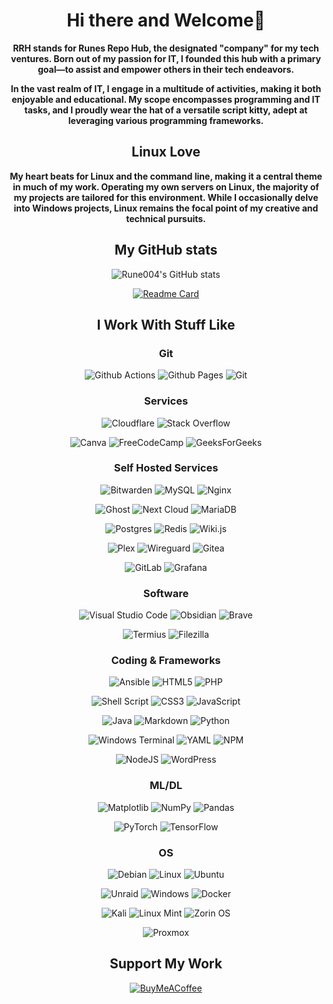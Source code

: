 <div align="center">

# Hi there and Welcome👋

**RRH stands for Runes Repo Hub, the designated "company" for my tech ventures. Born out of my passion for IT, I founded this hub with a primary goal—to assist and empower others in their tech endeavors.**

**In the vast realm of IT, I engage in a multitude of activities, making it both enjoyable and educational. My scope encompasses programming and IT tasks, and I proudly wear the hat of a versatile script kitty, adept at leveraging various programming frameworks.**

## Linux Love

**My heart beats for Linux and the command line, making it a central theme in much of my work. Operating my own servers on Linux, the majority of my projects are tailored for this environment. While I occasionally delve into Windows projects, Linux remains the focal point of my creative and technical pursuits.**

## My GitHub stats

<img src="https://github-readme-stats.vercel.app/api?username=rune004&show_icons=true&theme=transparent&show=reviews,discussions_started,discussions_answered,prs_merged,prs_merged_percentage" alt="Rune004's GitHub stats">

[![Readme Card](https://github-readme-stats.vercel.app/api/pin/?username=RunesRepoHub&repo=RRHQD&theme=transparent)]((https://runesrepohub.rp-helpdesk.com/))


<h2> I Work With Stuff Like </h2>

<h3> Git </h3>

![Github Actions](https://img.shields.io/badge/github%20actions-%232671E5.svg?style=for-the-badge&logo=githubactions&logoColor=white) ![Github Pages](https://img.shields.io/badge/github%20pages-121013?style=for-the-badge&logo=github&logoColor=white) ![Git](https://img.shields.io/badge/git-%23F05033.svg?style=for-the-badge&logo=git&logoColor=white) 



<h3>Services</h3>

<img src="https://img.shields.io/badge/Cloudflare-F38020?style=for-the-badge&logo=Cloudflare&logoColor=white" alt="Cloudflare">
<img src="https://img.shields.io/badge/-Stackoverflow-FE7A16?style=for-the-badge&logo=stack-overflow&logoColor=white" alt="Stack Overflow">

![Canva](https://img.shields.io/badge/Canva-%2300C4CC.svg?style=for-the-badge&logo=Canva&logoColor=white) ![FreeCodeCamp](https://img.shields.io/badge/Freecodecamp-%23123.svg?&style=for-the-badge&logo=freecodecamp&logoColor=green) ![GeeksForGeeks](https://img.shields.io/badge/GeeksforGeeks-gray?style=for-the-badge&logo=geeksforgeeks&logoColor=35914c)

### Self Hosted Services

![Bitwarden](https://img.shields.io/badge/bitwarden-%23175DDC.svg?style=for-the-badge&logo=bitwarden&logoColor=white) ![MySQL](https://img.shields.io/badge/mysql-%2300f.svg?style=for-the-badge&logo=mysql&logoColor=white) ![Nginx](https://img.shields.io/badge/nginx-%23009639.svg?style=for-the-badge&logo=nginx&logoColor=white) 

![Ghost](https://img.shields.io/badge/ghost-000?style=for-the-badge&logo=ghost&logoColor=%23F7DF1E) ![Next Cloud](https://img.shields.io/badge/Next%20Cloud-0B94DE?style=for-the-badge&logo=nextcloud&logoColor=white) ![MariaDB](https://img.shields.io/badge/MariaDB-003545?style=for-the-badge&logo=mariadb&logoColor=white) 

![Postgres](https://img.shields.io/badge/postgres-%23316192.svg?style=for-the-badge&logo=postgresql&logoColor=white) ![Redis](https://img.shields.io/badge/redis-%23DD0031.svg?style=for-the-badge&logo=redis&logoColor=white) ![Wiki.js](https://img.shields.io/badge/wiki.js-%231976D2.svg?style=for-the-badge&logo=wikidotjs&logoColor=white) 

![Plex](https://img.shields.io/badge/plex-%23E5A00D.svg?style=for-the-badge&logo=plex&logoColor=white) ![Wireguard](https://img.shields.io/badge/wireguard-%2388171A.svg?style=for-the-badge&logo=wireguard&logoColor=white) ![Gitea](https://img.shields.io/badge/Gitea-34495E?style=for-the-badge&logo=gitea&logoColor=5D9425) 

![GitLab](https://img.shields.io/badge/gitlab-%23181717.svg?style=for-the-badge&logo=gitlab&logoColor=white) ![Grafana](https://img.shields.io/badge/grafana-%23F46800.svg?style=for-the-badge&logo=grafana&logoColor=white)

### Software

![Visual Studio Code](https://img.shields.io/badge/Visual%20Studio%20Code-0078d7.svg?style=for-the-badge&logo=visual-studio-code&logoColor=white) ![Obsidian](https://img.shields.io/badge/Obsidian-%23483699.svg?style=for-the-badge&logo=obsidian&logoColor=white) ![Brave](https://img.shields.io/badge/Brave-FB542B?style=for-the-badge&logo=Brave&logoColor=white) 

![Termius](https://img.shields.io/badge/Termius-page?style=for-the-badge&logo=termius&logoColor=white&color=grey) ![Filezilla](https://img.shields.io/badge/Filezilla-page?style=for-the-badge&logo=filezilla&logoColor=white&color=darkred)
 

### Coding & Frameworks

![Ansible](https://img.shields.io/badge/ansible-%231A1918.svg?style=for-the-badge&logo=ansible&logoColor=white) ![HTML5](https://img.shields.io/badge/html5-%23E34F26.svg?style=for-the-badge&logo=html5&logoColor=white) ![PHP](https://img.shields.io/badge/php-%23777BB4.svg?style=for-the-badge&logo=php&logoColor=white) 

![Shell Script](https://img.shields.io/badge/shell_script-%23121011.svg?style=for-the-badge&logo=gnu-bash&logoColor=white) ![CSS3](https://img.shields.io/badge/css3-%231572B6.svg?style=for-the-badge&logo=css3&logoColor=white) ![JavaScript](https://img.shields.io/badge/javascript-%23323330.svg?style=for-the-badge&logo=javascript&logoColor=%23F7DF1E) 

![Java](https://img.shields.io/badge/java-%23ED8B00.svg?style=for-the-badge&logo=openjdk&logoColor=white) ![Markdown](https://img.shields.io/badge/markdown-%23000000.svg?style=for-the-badge&logo=markdown&logoColor=white) ![Python](https://img.shields.io/badge/python-3670A0?style=for-the-badge&logo=python&logoColor=ffdd54) 

![Windows Terminal](https://img.shields.io/badge/Windows%20Terminal-%234D4D4D.svg?style=for-the-badge&logo=windows-terminal&logoColor=white) ![YAML](https://img.shields.io/badge/yaml-%23ffffff.svg?style=for-the-badge&logo=yaml&logoColor=151515) ![NPM](https://img.shields.io/badge/NPM-%23CB3837.svg?style=for-the-badge&logo=npm&logoColor=white) 

![NodeJS](https://img.shields.io/badge/node.js-6DA55F?style=for-the-badge&logo=node.js&logoColor=white) ![WordPress](https://img.shields.io/badge/WordPress-%23117AC9.svg?style=for-the-badge&logo=WordPress&logoColor=white)

### ML/DL

![Matplotlib](https://img.shields.io/badge/Matplotlib-%23ffffff.svg?style=for-the-badge&logo=Matplotlib&logoColor=black) ![NumPy](https://img.shields.io/badge/numpy-%23013243.svg?style=for-the-badge&logo=numpy&logoColor=white) ![Pandas](https://img.shields.io/badge/pandas-%23150458.svg?style=for-the-badge&logo=pandas&logoColor=white) 

![PyTorch](https://img.shields.io/badge/PyTorch-%23EE4C2C.svg?style=for-the-badge&logo=PyTorch&logoColor=white) ![TensorFlow](https://img.shields.io/badge/TensorFlow-%23FF6F00.svg?style=for-the-badge&logo=TensorFlow&logoColor=white)

### OS

![Debian](https://img.shields.io/badge/Debian-D70A53?style=for-the-badge&logo=debian&logoColor=white) ![Linux](https://img.shields.io/badge/Linux-FCC624?style=for-the-badge&logo=linux&logoColor=black) ![Ubuntu](https://img.shields.io/badge/Ubuntu-E95420?style=for-the-badge&logo=ubuntu&logoColor=white) 

![Unraid](https://img.shields.io/badge/unraid-%23F15A2C.svg?style=for-the-badge&logo=unraid&logoColor=white) ![Windows](https://img.shields.io/badge/Windows-0078D6?style=for-the-badge&logo=windows&logoColor=white) ![Docker](https://img.shields.io/badge/docker-%230db7ed.svg?style=for-the-badge&logo=docker&logoColor=white) 

![Kali](https://img.shields.io/badge/Kali-268BEE?style=for-the-badge&logo=kalilinux&logoColor=white) ![Linux Mint](https://img.shields.io/badge/Linux%20Mint-87CF3E?style=for-the-badge&logo=Linux%20Mint&logoColor=white) ![Zorin OS](https://img.shields.io/badge/-Zorin%20OS-%2310AAEB?style=for-the-badge&logo=zorin&logoColor=white) 

![Proxmox](https://img.shields.io/badge/Proxmox-page?style=for-the-badge&logo=proxmox&logoColor=white&color=orange)


## Support My Work
[![BuyMeACoffee](https://img.shields.io/badge/Buy%20Me%20a%20Coffee-ffdd00?style=for-the-badge&logo=buy-me-a-coffee&logoColor=black)](https://www.buymeacoffee.com/runesrepohub)

</div>


